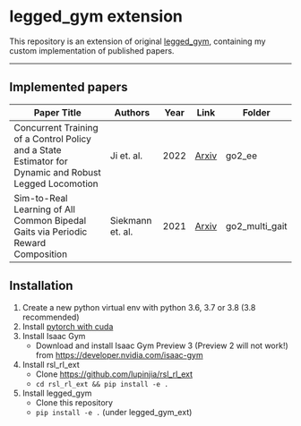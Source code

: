 # legged_gym extension #
This repository is an extension of original [legged_gym](https://github.com/leggedrobotics/legged_gym), containing my custom implementation of published papers.

---

## Implemented papers

| Paper Title | Authors | Year | Link | Folder |
|-------------|---------|------|------|--------|
| Concurrent Training of a Control Policy and a State Estimator for Dynamic and Robust Legged Locomotion | Ji et. al. | 2022 | [Arxiv](https://arxiv.org/abs/2202.05481) | go2_ee |
| Sim-to-Real Learning of All Common Bipedal Gaits via Periodic Reward Composition | Siekmann et. al. | 2021 | [Arxiv](https://arxiv.org/abs/2011.01387) | go2_multi_gait |

## Installation ###
1. Create a new python virtual env with python 3.6, 3.7 or 3.8 (3.8 recommended)
2. Install [pytorch with cuda](https://pytorch.org/get-started/locally/)
3. Install Isaac Gym
   - Download and install Isaac Gym Preview 3 (Preview 2 will not work!) from https://developer.nvidia.com/isaac-gym
4. Install rsl_rl_ext
   - Clone https://github.com/lupinjia/rsl_rl_ext
   -  `cd rsl_rl_ext && pip install -e .` 
5. Install legged_gym
    - Clone this repository
   - `pip install -e .` (under legged_gym_ext)


